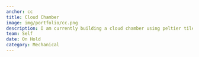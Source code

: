 ```yaml
---
anchor: cc
title: Cloud Chamber
image: img/portfolio/cc.png
description: I am currently building a cloud chamber using peltier tiles. Current status- testing peltier tiles. With initial tests, a large peltier array (3x3) may not be possible due to large amounts of heat needed to be transferred from the cool surface. In the 3x3 case, the use of additional cooling systems such as a two-stage compressor may be needed.
team: Self
date: On Hold
category: Mechanical
---
```

